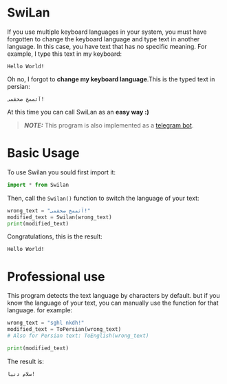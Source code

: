 # SwiLan
If you use multiple keyboard languages in your system, you must have forgotten to change the keyboard language and type text in another language. In this case, you have text that has no specific meaning.
For example, I type this text in my keyboard:
```
Hello World!
```
Oh no, I forgot to **change my keyboard language**.This is the typed text in persian:
```
آثممخ صخقمی!
```
At this time you can call SwiLan as an **easy way :)**

> **_NOTE:_** This program is also implemented as a [telegram bot](https://t.me/swilanbot).

# Basic Usage
To use Swilan you sould first import it:
```Python
import * from Swilan
```

Then, call the `Swilan()` function to switch the language of your text:
```python
wrong_text = "آثممخ صخقمی!"
modified_text = Swilan(wrong_text)
print(modified_text)
```
Congratulations, this is the result:
```
Hello World!
```

# Professional use
This program detects the text language by characters by default. but if you know the language of your text, you can manually use the function for that language. for example:
```python
wrong_text = "sghl nkdh!"
modified_text = ToPersian(wrong_text)
# Also for Persian text: ToEnglish(wrong_text)

print(modified_text)
```
The result is:
```
سلام دنیا!
```
